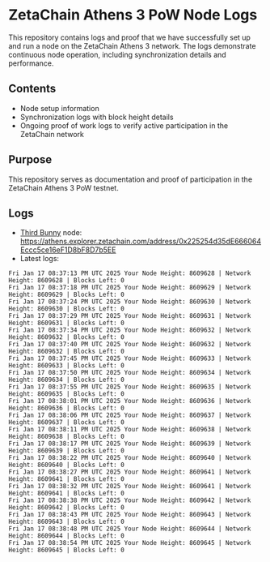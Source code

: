 # ZetaChain Athens 3 PoW Node Logs
This repository contains logs and proof that we have successfully set up and run a node on the ZetaChain Athens 3 network. The logs demonstrate continuous node operation, including synchronization details and performance.

## Contents
- Node setup information
- Synchronization logs with block height details
- Ongoing proof of work logs to verify active participation in the ZetaChain network

## Purpose
This repository serves as documentation and proof of participation in the ZetaChain Athens 3 PoW testnet.

## Logs

- [Third Bunny](https://thirdbunny.xyz/) node: https://athens.explorer.zetachain.com/address/0x225254d35dE666064Eccc5ce16eF1D8bF8D7b5EE
- Latest logs:
```
Fri Jan 17 08:37:13 PM UTC 2025 Your Node Height: 8609628 | Network Height: 8609628 | Blocks Left: 0
Fri Jan 17 08:37:18 PM UTC 2025 Your Node Height: 8609629 | Network Height: 8609629 | Blocks Left: 0
Fri Jan 17 08:37:24 PM UTC 2025 Your Node Height: 8609630 | Network Height: 8609630 | Blocks Left: 0
Fri Jan 17 08:37:29 PM UTC 2025 Your Node Height: 8609631 | Network Height: 8609631 | Blocks Left: 0
Fri Jan 17 08:37:34 PM UTC 2025 Your Node Height: 8609632 | Network Height: 8609632 | Blocks Left: 0
Fri Jan 17 08:37:40 PM UTC 2025 Your Node Height: 8609632 | Network Height: 8609632 | Blocks Left: 0
Fri Jan 17 08:37:45 PM UTC 2025 Your Node Height: 8609633 | Network Height: 8609633 | Blocks Left: 0
Fri Jan 17 08:37:50 PM UTC 2025 Your Node Height: 8609634 | Network Height: 8609634 | Blocks Left: 0
Fri Jan 17 08:37:55 PM UTC 2025 Your Node Height: 8609635 | Network Height: 8609635 | Blocks Left: 0
Fri Jan 17 08:38:01 PM UTC 2025 Your Node Height: 8609636 | Network Height: 8609636 | Blocks Left: 0
Fri Jan 17 08:38:06 PM UTC 2025 Your Node Height: 8609637 | Network Height: 8609637 | Blocks Left: 0
Fri Jan 17 08:38:11 PM UTC 2025 Your Node Height: 8609638 | Network Height: 8609638 | Blocks Left: 0
Fri Jan 17 08:38:17 PM UTC 2025 Your Node Height: 8609639 | Network Height: 8609639 | Blocks Left: 0
Fri Jan 17 08:38:22 PM UTC 2025 Your Node Height: 8609640 | Network Height: 8609640 | Blocks Left: 0
Fri Jan 17 08:38:27 PM UTC 2025 Your Node Height: 8609641 | Network Height: 8609641 | Blocks Left: 0
Fri Jan 17 08:38:32 PM UTC 2025 Your Node Height: 8609641 | Network Height: 8609641 | Blocks Left: 0
Fri Jan 17 08:38:38 PM UTC 2025 Your Node Height: 8609642 | Network Height: 8609642 | Blocks Left: 0
Fri Jan 17 08:38:43 PM UTC 2025 Your Node Height: 8609643 | Network Height: 8609643 | Blocks Left: 0
Fri Jan 17 08:38:48 PM UTC 2025 Your Node Height: 8609644 | Network Height: 8609644 | Blocks Left: 0
Fri Jan 17 08:38:54 PM UTC 2025 Your Node Height: 8609645 | Network Height: 8609645 | Blocks Left: 0
```
